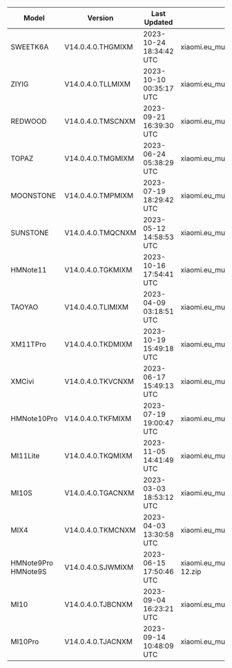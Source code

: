 | Model | Version | Last Updated | File Name | Size | Download Link |
| ---- | ---- | ---- | ---- | ---- | ---- |
| SWEETK6A | V14.0.4.0.THGMIXM | 2023-10-24 18:34:42 UTC | xiaomi.eu_multi_SWEETK6A_V14.0.4.0.THGMIXM_v14-13.zip | 4.3 GB | [SourceForge](https://sourceforge.net/projects/xiaomi-eu-multilang-miui-roms/files/xiaomi.eu/MIUI-STABLE-RELEASES/MIUIv14/xiaomi.eu_multi_SWEETK6A_V14.0.4.0.THGMIXM_v14-13.zip/download) |
| ZIYIG | V14.0.4.0.TLLMIXM | 2023-10-10 00:35:17 UTC | xiaomi.eu_multi_ZIYIG_V14.0.4.0.TLLMIXM_v14-13.zip | 5.3 GB | [SourceForge](https://sourceforge.net/projects/xiaomi-eu-multilang-miui-roms/files/xiaomi.eu/MIUI-STABLE-RELEASES/MIUIv14/xiaomi.eu_multi_ZIYIG_V14.0.4.0.TLLMIXM_v14-13.zip/download) |
| REDWOOD | V14.0.4.0.TMSCNXM | 2023-09-21 16:39:30 UTC | xiaomi.eu_multi_REDWOOD_V14.0.4.0.TMSCNXM_v14-13.zip | 4.8 GB | [SourceForge](https://sourceforge.net/projects/xiaomi-eu-multilang-miui-roms/files/xiaomi.eu/MIUI-STABLE-RELEASES/MIUIv14/xiaomi.eu_multi_REDWOOD_V14.0.4.0.TMSCNXM_v14-13.zip/download) |
| TOPAZ | V14.0.4.0.TMGMIXM | 2023-06-24 05:38:29 UTC | xiaomi.eu_multi_TOPAZ_V14.0.4.0.TMGMIXM_v14-13.zip | 4.4 GB | [SourceForge](https://sourceforge.net/projects/xiaomi-eu-multilang-miui-roms/files/xiaomi.eu/MIUI-STABLE-RELEASES/MIUIv14/xiaomi.eu_multi_TOPAZ_V14.0.4.0.TMGMIXM_v14-13.zip/download) |
| MOONSTONE | V14.0.4.0.TMPMIXM | 2023-07-19 18:29:42 UTC | xiaomi.eu_multi_MOONSTONE_V14.0.4.0.TMPMIXM_v14-13.zip | 4.1 GB | [SourceForge](https://sourceforge.net/projects/xiaomi-eu-multilang-miui-roms/files/xiaomi.eu/MIUI-STABLE-RELEASES/MIUIv14/xiaomi.eu_multi_MOONSTONE_V14.0.4.0.TMPMIXM_v14-13.zip/download) |
| SUNSTONE | V14.0.4.0.TMQCNXM | 2023-05-12 14:58:53 UTC | xiaomi.eu_multi_SUNSTONE_V14.0.4.0.TMQCNXM_v14-13.zip | 4.1 GB | [SourceForge](https://sourceforge.net/projects/xiaomi-eu-multilang-miui-roms/files/xiaomi.eu/MIUI-STABLE-RELEASES/MIUIv14/xiaomi.eu_multi_SUNSTONE_V14.0.4.0.TMQCNXM_v14-13.zip/download) |
| HMNote11 | V14.0.4.0.TGKMIXM | 2023-10-16 17:54:41 UTC | xiaomi.eu_multi_HMNote11_V14.0.4.0.TGKMIXM_v14-13.zip | 4.1 GB | [SourceForge](https://sourceforge.net/projects/xiaomi-eu-multilang-miui-roms/files/xiaomi.eu/MIUI-STABLE-RELEASES/MIUIv14/xiaomi.eu_multi_HMNote11_V14.0.4.0.TGKMIXM_v14-13.zip/download) |
| TAOYAO | V14.0.4.0.TLIMIXM | 2023-04-09 03:18:51 UTC | xiaomi.eu_multi_TAOYAO_V14.0.4.0.TLIMIXM_v14-13.zip | 4.9 GB | [SourceForge](https://sourceforge.net/projects/xiaomi-eu-multilang-miui-roms/files/xiaomi.eu/MIUI-STABLE-RELEASES/MIUIv14/xiaomi.eu_multi_TAOYAO_V14.0.4.0.TLIMIXM_v14-13.zip/download) |
| XM11TPro | V14.0.4.0.TKDMIXM | 2023-10-19 15:49:18 UTC | xiaomi.eu_multi_XM11TPro_V14.0.4.0.TKDMIXM_v14-13.zip | 4.9 GB | [SourceForge](https://sourceforge.net/projects/xiaomi-eu-multilang-miui-roms/files/xiaomi.eu/MIUI-STABLE-RELEASES/MIUIv14/xiaomi.eu_multi_XM11TPro_V14.0.4.0.TKDMIXM_v14-13.zip/download) |
| XMCivi | V14.0.4.0.TKVCNXM | 2023-06-17 15:49:13 UTC | xiaomi.eu_multi_XMCivi_V14.0.4.0.TKVCNXM_v14-13.zip | 4.9 GB | [SourceForge](https://sourceforge.net/projects/xiaomi-eu-multilang-miui-roms/files/xiaomi.eu/MIUI-STABLE-RELEASES/MIUIv14/xiaomi.eu_multi_XMCivi_V14.0.4.0.TKVCNXM_v14-13.zip/download) |
| HMNote10Pro | V14.0.4.0.TKFMIXM | 2023-07-19 19:00:47 UTC | xiaomi.eu_multi_HMNote10Pro_V14.0.4.0.TKFMIXM_v14-13.zip | 4.0 GB | [SourceForge](https://sourceforge.net/projects/xiaomi-eu-multilang-miui-roms/files/xiaomi.eu/MIUI-STABLE-RELEASES/MIUIv14/xiaomi.eu_multi_HMNote10Pro_V14.0.4.0.TKFMIXM_v14-13.zip/download) |
| MI11Lite | V14.0.4.0.TKQMIXM | 2023-11-05 14:41:49 UTC | xiaomi.eu_multi_MI11Lite_V14.0.4.0.TKQMIXM_v14-13.zip | 4.0 GB | [SourceForge](https://sourceforge.net/projects/xiaomi-eu-multilang-miui-roms/files/xiaomi.eu/MIUI-STABLE-RELEASES/MIUIv14/xiaomi.eu_multi_MI11Lite_V14.0.4.0.TKQMIXM_v14-13.zip/download) |
| MI10S | V14.0.4.0.TGACNXM | 2023-03-03 18:53:12 UTC | xiaomi.eu_multi_MI10S_V14.0.4.0.TGACNXM_v14-13.zip | 4.4 GB | [SourceForge](https://sourceforge.net/projects/xiaomi-eu-multilang-miui-roms/files/xiaomi.eu/MIUI-STABLE-RELEASES/MIUIv14/xiaomi.eu_multi_MI10S_V14.0.4.0.TGACNXM_v14-13.zip/download) |
| MIX4 | V14.0.4.0.TKMCNXM | 2023-04-03 13:30:58 UTC | xiaomi.eu_multi_MIX4_V14.0.4.0.TKMCNXM_v14-13.zip | 5.1 GB | [SourceForge](https://sourceforge.net/projects/xiaomi-eu-multilang-miui-roms/files/xiaomi.eu/MIUI-STABLE-RELEASES/MIUIv14/xiaomi.eu_multi_MIX4_V14.0.4.0.TKMCNXM_v14-13.zip/download) |
| HMNote9Pro HMNote9S | V14.0.4.0.SJWMIXM | 2023-06-15 17:50:46 UTC | xiaomi.eu_multi_HMNote9Pro_HMNote9S_V14.0.4.0.SJWMIXM_v14-12.zip | 3.6 GB | [SourceForge](https://sourceforge.net/projects/xiaomi-eu-multilang-miui-roms/files/xiaomi.eu/MIUI-STABLE-RELEASES/MIUIv14/xiaomi.eu_multi_HMNote9Pro_HMNote9S_V14.0.4.0.SJWMIXM_v14-12.zip/download) |
| MI10 | V14.0.4.0.TJBCNXM | 2023-09-04 16:23:21 UTC | xiaomi.eu_multi_MI10_V14.0.4.0.TJBCNXM_v14-13.zip | 4.4 GB | [SourceForge](https://sourceforge.net/projects/xiaomi-eu-multilang-miui-roms/files/xiaomi.eu/MIUI-STABLE-RELEASES/MIUIv14/xiaomi.eu_multi_MI10_V14.0.4.0.TJBCNXM_v14-13.zip/download) |
| MI10Pro | V14.0.4.0.TJACNXM | 2023-09-14 10:48:09 UTC | xiaomi.eu_multi_MI10Pro_V14.0.4.0.TJACNXM_v14-13.zip | 4.4 GB | [SourceForge](https://sourceforge.net/projects/xiaomi-eu-multilang-miui-roms/files/xiaomi.eu/MIUI-STABLE-RELEASES/MIUIv14/xiaomi.eu_multi_MI10Pro_V14.0.4.0.TJACNXM_v14-13.zip/download) |

